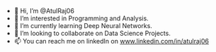 - 👋 Hi, I’m @AtulRaj06
- 👀 I’m interested in Programming and Analysis.
- 🌱 I’m currently learning Deep Neural Networks.
- 💞️ I’m looking to collaborate on Data Science Projects.
- 📫 You can reach me on linkedIn on www.linkedin.com/in/atulraj06

<!---
AtulRaj06/AtulRaj06 is a ✨ special ✨ repository because its `README.md` (this file) appears on your GitHub profile.
You can click the Preview link to take a look at your changes.
--->
